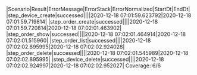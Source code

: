 |Scenario|Result|ErrorMessage|ErrorStack|ErrorNormalized|StartDt|EndDt|
|step_device_create|successed||||2020-12-18 07:01:59.623792|2020-12-18 07:01:59.719814|
|step_order_create|successed||||2020-12-18 07:01:59.720814|2020-12-18 07:02:01.463902|
|step_order_show|successed||||2020-12-18 07:02:01.464914|2020-12-18 07:02:01.515960|
|step_order_list|successed||||2020-12-18 07:02:02.895995|2020-12-18 07:02:02.924028|
|step_order_delete|successed||||2020-12-18 07:02:01.545989|2020-12-18 07:02:02.895995|
|step_device_delete|successed||||2020-12-18 07:02:02.924997|2020-12-18 07:02:02.952027|
Coverage: 6/6
